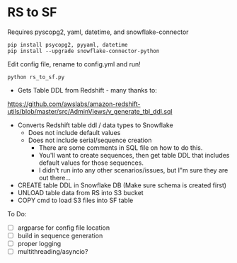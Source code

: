 # RS to SF
Requires pyscopg2, yaml, datetime, and snowflake-connector
```shell script
pip install psycopg2, pyyaml, datetime
pip install --upgrade snowflake-connector-python
```
Edit config file, rename to config.yml and run!
```shell script
python rs_to_sf.py
```
- Gets Table DDL from Redshift - many thanks to: 

https://github.com/awslabs/amazon-redshift-utils/blob/master/src/AdminViews/v_generate_tbl_ddl.sql

- Converts Redshift table ddl / data types to Snowflake
    - Does not include default values
    - Does not include serial/sequence creation
        - There are some comments in SQL file on how to do this.
        - You'll want to create sequences, 
        then get table DDL that includes default values for those sequences.
        - I didn't run into any other scenarios/issues, 
        but I"m sure they are out there...
- CREATE table DDL in Snowflake DB (Make sure schema is created first)
- UNLOAD table data from RS into S3 bucket
- COPY cmd to load S3 files into SF table

To Do:
- [ ] argparse for config file location
- [ ] build in sequence generation
- [ ] proper logging
- [ ] multithreading/asyncio?